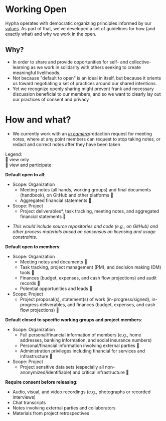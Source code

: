 # Working Open

Hypha operates with democratic organizing principles informed by our [values](./values.md). As part of that, we've developed a set of guidelines for how (and exactly what) and why we work in the open.

## Why?

- In order to share and provide opportunities for self- and collective- learning as we work in solidarity with others seeking to create meaningful livelihoods.
- Not because "default to open" is an ideal in itself, but because it orients us toward negotiating a set of practices around our shared intentions.
- Yet we recognize openly sharing might prevent frank and necessary discussion beneficial to our members, and so we want to clearly lay out our practices of consent and privacy

# How and what?

- We currently work with an [*in camera*](https://en.wikipedia.org/wiki/In_camera)/redaction request for meeting notes, where at any point members can request to stop taking notes, or redact and correct notes after they have been taken

Legend:  
👀  view only  
📝  view and participate  

**Default open to all**:

- Scope: Organization
  - Meeting notes (all hands, working groups) and final documents (handbook), on GitHub and other platforms 👀
  - Aggregated financial statements 👀
- Scope: Project
  - Project deliverables*, task tracking, meeting notes, and aggregated financial statements 👀

* *This would include source repositories and code (e.g., on GitHub) and other process materials based on consensus on licensing and usage constraints.*

**Default open to members**:

- Scope: Organization
  - Meeting notes and documents 📝 
  - Task tracking, project management (PM), and decision making (DM) tools 📝 
  - Finances (budget, expenses, and cash flow projections) and audit records 👀
  - Potential opportunities and leads 📝 
- Scope: Project
  - Project proposal(s), statement(s) of work (in-progress/signed), in-progress deliverables, and finances (budget, expenses, and cash flow projections) 👀

**Default closed to specific working groups and project members**:

- Scope: Organization
  - Full personal/financial information of members (e.g., home addresses, banking information, and social insurance numbers)
  - Personal/financial information involving external parties 📝 
  - Administration privileges including financial for services and infrastructure 📝 
- Scope: Project
  - Project sensitive data sets (especially all non-anonymized/identifiable) and critical infrastructure 📝 

**Require consent before releasing**:

- Audio, visual, and video recordings (e.g., photographs or recorded interviews)
- Chat transcripts
- Notes involving external parties and collaborators
- Materials from project retrospectives
